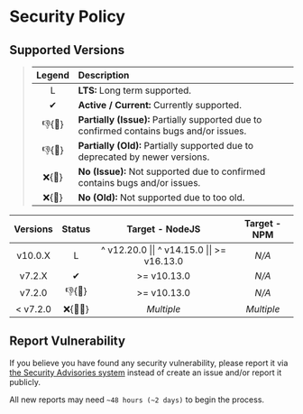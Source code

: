 # Security Policy

## Supported Versions

> | **Legend** | **Description** |
> |:-:|:--|
> | L | **LTS:** Long term supported. |
> | ✔ | **Active / Current:** Currently supported. |
> | 👎{🐛} | **Partially (Issue):** Partially supported due to confirmed contains bugs and/or issues. |
> | 👎{🧓} | **Partially (Old):** Partially supported due to deprecated by newer versions. |
> | ❌{🐛} | **No (Issue):** Not supported due to confirmed contains bugs and/or issues. |
> | ❌{🧓} | **No (Old):** Not supported due to too old. |

| **Versions** | **Status** | **Target - NodeJS** | **Target - NPM** |
|:-:|:-:|:-:|:-:|
| v10.0.X | L | ^ v12.20.0 \|\| ^ v14.15.0 \|\| >= v16.13.0 | *N/A* |
| v7.2.X | ✔ | >= v10.13.0 | *N/A* |
| v7.2.0 | 👎{🐛} | >= v10.13.0 | *N/A* |
| < v7.2.0 | ❌{🐛🧓} | *Multiple* | *Multiple* |

## Report Vulnerability

If you believe you have found any security vulnerability, please report it via [the Security Advisories system](https://github.com/hugoalh-studio/advanced-determine-nodejs/security/advisories/new) instead of create an issue and/or report it publicly.

All new reports may need `~48 hours (~2 days)` to begin the process.
